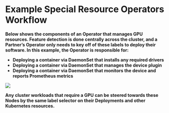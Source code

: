 # Example Special Resource Operators Workflow

**Below shows the components of an Operator that manages GPU resources. Feature detection is done centrally across the cluster, and a Partner’s Operator only needs to key off of these labels to deploy their software. In this example, the Operator is responsible for:**  


* **Deploying a container via DaemonSet that installs any required drivers**
* **Deploying a container via DaemonSet that manages the device plugin**
* **Deploying a container via DaemonSet that monitors the device and reports Prometheus metrics**

![](https://docs.google.com/drawings/u/1/d/sI4RjDJ9I93m5wzqciHB6wg/image?w=624&h=512&rev=1080&ac=1&parent=1mIt3udqTe8um3HeeomN8wK0cpV8fMeTePx9Dq_rfRYg)

**Any cluster workloads that require a GPU can be steered towards these Nodes by the same label selector on their Deployments and other Kubernetes resources.**  


